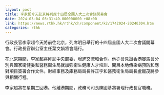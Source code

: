 ```yaml
---
layout: post
title: 李家超今天赴京將列席十四屆全國人大二次會議開幕會
date: 2024-03-04 03:31:49.000000000 +08:00
link: https://news.rthk.hk/rthk/ch/component/k2/1742924-20240304.htm
categories: rthk
---
```


行政長官李家超今天將前往北京，列席明日舉行的十四屆全國人大二次會議開幕會。行政長官辦公室主任葉文娟將會隨行。

在北京期間，李家超將拜訪中央部委，增進交流和合作。他亦會見證香港賽馬會分別與國家衞健委和醫務衞生局就加強衞生健康人才培訓、開展本地傳染病預防和應對項目簽署合作文件。財經事務及庫務局局長許正宇和醫務衞生局局長盧寵茂將參與相關行程。
 
李家超將在星期三回港。他離港期間，政務司司長陳國基將署理行政長官職務。
